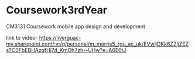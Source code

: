 # Coursework3rdYear
CM3131 Coursework mobile app design and development

link to video-
https://liverguac-my.sharepoint.com/:v:/g/personal/m_morris5_rgu_ac_uk/EVwijDKk6ZZIjZEZsTC0FbEBHAzqfHj7d_KmOh7zh--UHw?e=A6E6tJ 
